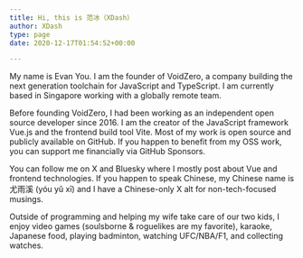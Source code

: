 ```yaml
---
title: Hi, this is 范冰（XDash）
author: XDash
type: page
date: 2020-12-17T01:54:52+00:00

---
```

My name is Evan You.
I am the founder of VoidZero, a company building the next generation toolchain for JavaScript and TypeScript. I am currently based in Singapore working with a globally remote team.

Before founding VoidZero, I had been working as an independent open source developer since 2016. I am the creator of the JavaScript framework Vue.js and the frontend build tool Vite. Most of my work is open source and publicly available on GitHub. If you happen to benefit from my OSS work, you can support me financially via GitHub Sponsors.

You can follow me on X and Bluesky where I mostly post about Vue and frontend technologies. If you happen to speak Chinese, my Chinese name is 尤雨溪 (yóu yǔ xī) and I have a Chinese-only X alt for non-tech-focused musings.

Outside of programming and helping my wife take care of our two kids, I enjoy video games (soulsborne & roguelikes are my favorite), karaoke, Japanese food, playing badminton, watching UFC/NBA/F1, and collecting watches.